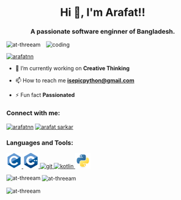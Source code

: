 
<h1 align="center">Hi 👋, I'm Arafat!!</h1>
<h3 align="center">A passionate software enginner of Bangladesh.</h3>
<img align="right" alt="coding" width="400" src="https://media.tenor.com/GfSX-u7VGM4AAAAM/coding.gif">

<p align="left"> <img src="https://komarev.com/ghpvc/?username=at-threeam&label=Profile%20views&color=0e75b6&style=flat" alt="at-threeam" /> </p>

<p align="left"> <a href="https://twitter.com/arafatnn" target="blank"><img src="https://img.shields.io/twitter/follow/arafatnn?logo=twitter&style=for-the-badge" alt="arafatnn" /></a> </p>

- 🔭 I’m currently working on **Creative Thinking**

- 📫 How to reach me **isepicpython@gmail.com**

- ⚡ Fun fact **Passionated**

<h3 align="left">Connect with me:</h3>
<p align="left">
<a href="https://twitter.com/arafatnn" target="blank"><img align="center" src="https://raw.githubusercontent.com/rahuldkjain/github-profile-readme-generator/master/src/images/icons/Social/twitter.svg" alt="arafatnn" height="30" width="40" /></a>
<a href="https://fb.com/arafat sarkar" target="blank"><img align="center" src="https://raw.githubusercontent.com/rahuldkjain/github-profile-readme-generator/master/src/images/icons/Social/facebook.svg" alt="arafat sarkar" height="30" width="40" /></a>
</p>

<h3 align="left">Languages and Tools:</h3>
<p align="left"> <a href="https://www.cprogramming.com/" target="_blank" rel="noreferrer"> <img src="https://raw.githubusercontent.com/devicons/devicon/master/icons/c/c-original.svg" alt="c" width="40" height="40"/> </a> <a href="https://www.w3schools.com/cpp/" target="_blank" rel="noreferrer"> <img src="https://raw.githubusercontent.com/devicons/devicon/master/icons/cplusplus/cplusplus-original.svg" alt="cplusplus" width="40" height="40"/> </a> <a href="https://git-scm.com/" target="_blank" rel="noreferrer"> <img src="https://www.vectorlogo.zone/logos/git-scm/git-scm-icon.svg" alt="git" width="40" height="40"/> </a> <a href="https://kotlinlang.org" target="_blank" rel="noreferrer"> <img src="https://www.vectorlogo.zone/logos/kotlinlang/kotlinlang-icon.svg" alt="kotlin" width="40" height="40"/> </a> <a href="https://www.python.org" target="_blank" rel="noreferrer"> <img src="https://raw.githubusercontent.com/devicons/devicon/master/icons/python/python-original.svg" alt="python" width="40" height="40"/> </a> </p>

<p><img align="left" src="https://github-readme-stats.vercel.app/api/top-langs?username=at-threeam&show_icons=true&locale=en&layout=compact" alt="at-threeam" /></p>

<p>&nbsp;<img align="center" src="https://github-readme-stats.vercel.app/api?username=at-threeam&show_icons=true&locale=en" alt="at-threeam" /></p>

<p><img align="center" src="https://github-readme-streak-stats.herokuapp.com/?user=at-threeam&" alt="at-threeam" /></p>


